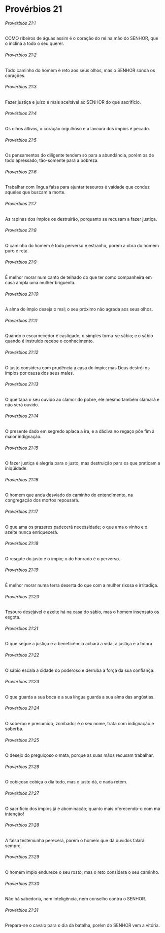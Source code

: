 # Provérbios 21

###### Provérbios 21:1

COMO ribeiros de águas assim é o coração do rei na mão do SENHOR, que o inclina a todo o seu querer.

###### Provérbios 21:2

Todo caminho do homem é reto aos seus olhos, mas o SENHOR sonda os corações.

###### Provérbios 21:3

Fazer justiça e juízo é mais aceitável ao SENHOR do que sacrifício.

###### Provérbios 21:4

Os olhos altivos, o coração orgulhoso e a lavoura dos ímpios é pecado.

###### Provérbios 21:5

Os pensamentos do diligente tendem só para a abundância, porém os de todo apressado, tão-somente para a pobreza.

###### Provérbios 21:6

Trabalhar com língua falsa para ajuntar tesouros é vaidade que conduz aqueles que buscam a morte.

###### Provérbios 21:7

As rapinas dos ímpios os destruirão, porquanto se recusam a fazer justiça.

###### Provérbios 21:8

O caminho do homem é todo perverso e estranho, porém a obra do homem puro é reta.

###### Provérbios 21:9

É melhor morar num canto de telhado do que ter como companheira em casa ampla uma mulher briguenta.

###### Provérbios 21:10

A alma do ímpio deseja o mal; o seu próximo não agrada aos seus olhos.

###### Provérbios 21:11

Quando o escarnecedor é castigado, o simples torna-se sábio; e o sábio quando é instruído recebe o conhecimento.

###### Provérbios 21:12

O justo considera com prudência a casa do ímpio; mas Deus destrói os ímpios por causa dos seus males.

###### Provérbios 21:13

O que tapa o seu ouvido ao clamor do pobre, ele mesmo também clamará e não será ouvido.

###### Provérbios 21:14

O presente dado em segredo aplaca a ira, e a dádiva no regaço põe fim à maior indignação.

###### Provérbios 21:15

O fazer justiça é alegria para o justo, mas destruição para os que praticam a iniqüidade.

###### Provérbios 21:16

O homem que anda desviado do caminho do entendimento, na congregação dos mortos repousará.

###### Provérbios 21:17

O que ama os prazeres padecerá necessidade; o que ama o vinho e o azeite nunca enriquecerá.

###### Provérbios 21:18

O resgate do justo é o ímpio; o do honrado é o perverso.

###### Provérbios 21:19

É melhor morar numa terra deserta do que com a mulher rixosa e irritadiça.

###### Provérbios 21:20

Tesouro desejável e azeite há na casa do sábio, mas o homem insensato os esgota.

###### Provérbios 21:21

O que segue a justiça e a beneficência achará a vida, a justiça e a honra.

###### Provérbios 21:22

O sábio escala a cidade do poderoso e derruba a força da sua confiança.

###### Provérbios 21:23

O que guarda a sua boca e a sua língua guarda a sua alma das angústias.

###### Provérbios 21:24

O soberbo e presumido, zombador é o seu nome, trata com indignação e soberba.

###### Provérbios 21:25

O desejo do preguiçoso o mata, porque as suas mãos recusam trabalhar.

###### Provérbios 21:26

O cobiçoso cobiça o dia todo, mas o justo dá, e nada retém.

###### Provérbios 21:27

O sacrifício dos ímpios já é abominação; quanto mais oferecendo-o com má intenção!

###### Provérbios 21:28

A falsa testemunha perecerá, porém o homem que dá ouvidos falará sempre.

###### Provérbios 21:29

O homem ímpio endurece o seu rosto; mas o reto considera o seu caminho.

###### Provérbios 21:30

Não há sabedoria, nem inteligência, nem conselho contra o SENHOR.

###### Provérbios 21:31

Prepara-se o cavalo para o dia da batalha, porém do SENHOR vem a vitória.

